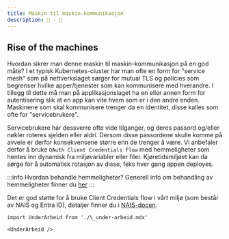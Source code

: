 ```yaml
---
title: Maskin til maskin-kommunikasjon
description: 🤖 - 🤖
---
```


## Rise of the machines

Hvordan sikrer man denne maskin til maskin-kommunikasjon på en god måte? I et typisk Kubernetes-cluster har man ofte en form for "service mesh" som på nettverkslaget sørger for mutual TLS og policies som begrenser hvilke apper/tjenester som kan kommunisere med hverandre. I tillegg til dette må man på applikasjonslaget ha en eller annen form for autentisering slik at en app kan vite hvem som er i den andre enden. Maskinene som skal kommunisere trenger da en identitet, disse kalles som ofte for "servicebrukere".

Servicebrukere har dessverre ofte vide tilganger, og deres passord og/eller nøkler roteres sjelden eller aldri. Dersom disse passordene skulle komme på avveie er derfor konsekvensene større enn de trenger å være. Vi anbefaler derfor å bruke `OAuth Client Credentials Flow` med hemmeligheter som hentes inn dynamisk fra miljøvariabler eller filer. Kjøretidsmiljøet kan da sørge for å automatisk rotasjon av disse, feks hver gang appen deployes.

:::info Hvordan behandle hemmeligheter?
Generell info om behandling av hemmeligheter finner du [her](./hemmeligheter)
:::

Det er god støtte for å bruke Client Credentials flow i vårt miljø (som består av NAIS og Entra ID), detaljer finner du i [NAIS-docen](https://doc.nais.io/auth/entra-id/).

```mdx-code-block
import UnderArbeid from './\_under-arbeid.mdx'

<UnderArbeid />
```
